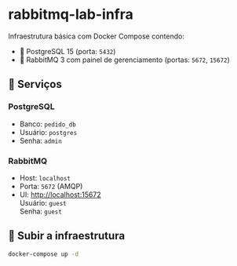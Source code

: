 # rabbitmq-lab-infra

Infraestrutura básica com Docker Compose contendo:

- 🐘 PostgreSQL 15 (porta: `5432`)
- 🐇 RabbitMQ 3 com painel de gerenciamento (portas: `5672`, `15672`)

## 🔧 Serviços

### PostgreSQL

- Banco: `pedido_db`
- Usuário: `postgres`
- Senha: `admin`

### RabbitMQ

- Host: `localhost`
- Porta: `5672` (AMQP)
- UI: [http://localhost:15672](http://localhost:15672)  
  Usuário: `guest`  
  Senha: `guest`

## 🚀 Subir a infraestrutura

```bash
docker-compose up -d
